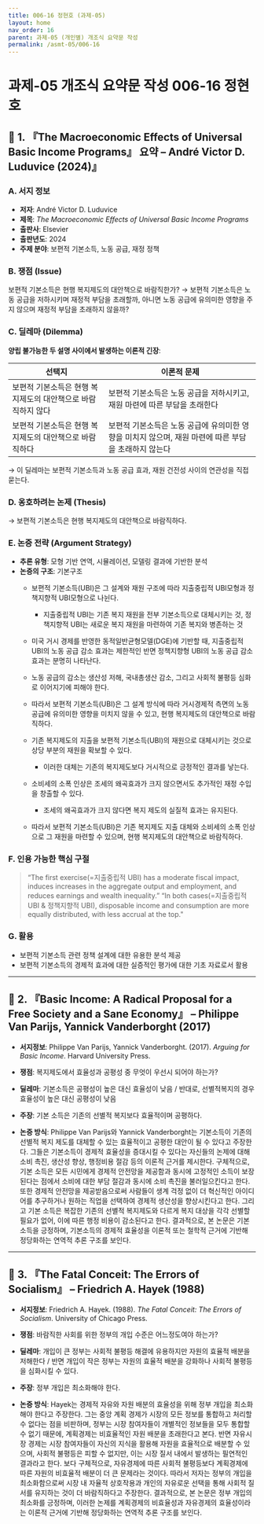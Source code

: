 ```yaml
---
title: 006-16 정현호 (과제-05)
layout: home
nav_order: 16
parent: 과제-05 (개인별) 개조식 요약문 작성
permalink: /asmt-05/006-16
---
```


# 과제-05 개조식 요약문 작성 006-16 정현호 

## 📘 1. 『The Macroeconomic Effects of Universal Basic Income Programs』 요약 – André Victor D. Luduvice (2024)』

### A. 서지 정보  
- **저자**: André Victor D. Luduvice
- **제목**: *The Macroeconomic Effects of Universal Basic Income Programs*  
- **출판사**: Elsevier
- **출판년도**: 2024  
- **주제 분야**: 보편적 기본소득, 노동 공급, 재정 정책


### B. 쟁점 (Issue)  
보편적 기본소득은 현행 복지제도의 대안책으로 바람직한가?
→ 보편적 기본소득은 노동 공급을 저하시키며 재정적 부담을 초래할까, 아니면 노동 공급에 유의미한 영향을 주지 않으며 재정적 부담을 초래하지 않을까?

### C. 딜레마 (Dilemma)  
**양립 불가능한 두 설명 사이에서 발생하는 이론적 긴장**:

| 선택지 | 이론적 문제 |
|--------|-------------|
| 보편적 기본소득은 현행 복지제도의 대안책으로 바람직하지 않다 | 보편적 기본소득은 노동 공급을 저하시키고, 재원 마련에 따른 부담을 초래한다 |
| 보편적 기본소득은 현행 복지제도의 대안책으로 바람직하다 | 보편적 기본소득은 노동 공급에 유의미한 영향을 미치지 않으며, 재원 마련에 따른 부담을 초래하지 않는다 |


→ 이 딜레마는 보편적 기본소득과 노동 공급 효과, 재원 건전성 사이의 연관성을 직접 묻는다.

### D. 옹호하려는 논제 (Thesis)  
→ 보편적 기본소득은 현행 복지제도의 대안책으로 바람직하다.

### E. 논증 전략 (Argument Strategy)  
- **추론 유형**: 모형 기반 연역, 시뮬레이션, 모델링 결과에 기반한 분석  
- **논증의 구조**:
  기본구조
  - 보편적 기본소득(UBI)은 그 설계와 재원 구조에 따라 지출중립적 UBI모형과 정책지향적 UBI모형으로 나뉜다.
    -  지출중립적 UBI는 기존 복지 재원을 전부 기본소득으로 대체시키는 것, 정책지향적 UBI는 새로운 복지 재원을 마련하여 기존 복지와 병존하는 것
  - 미국 거시 경제를 반영한 동적일반균형모델(DGE)에 기반할 때, 지출중립적 UBI의 노동 공급 감소 효과는 제한적인 반면 정책지향형 UBI의 노동 공급 감소 효과는 분명히 나타난다.
  - 노동 공급의 감소는 생산성 저해, 국내총생산 감소, 그리고 사회적 불평등 심화로 이어지기에 피해야 한다.
  - 따라서 보편적 기본소득(UBI)은 그 설계 방식에 따라 거시경제적 측면의 노동 공급에 유의미한 영향을 미치지 않을 수 있고, 현행 복지제도의 대안책으로 바람직하다.

  - 기존 복지제도의 지출을 보편적 기본소득(UBI)의 재원으로 대체시키는 것으로 상당 부분의 재원을 확보할 수 있다.
    - 이러한 대체는 기존의 복지제도보다 거시적으로 긍정적인 결과를 낳는다.
  - 소비세의 소폭 인상은 조세의 왜곡효과가 크지 않으면서도 추가적인 재정 수입을 창출할 수 있다.
    - 조세의 왜곡효과가 크지 않다면 복지 제도의 실질적 효과는 유지된다.
  - 따라서 보편적 기본소득(UBI)은 기존 복지제도 지출 대체와 소비세의 소폭 인상으로 그 재원을 마련할 수 있으며, 현행 복지제도의 대안책으로 바람직하다.

### F. 인용 가능한 핵심 구절
> “The first exercise(=지출중립적 UBI) has a moderate fiscal impact, induces increases in the aggregate output and employment, and reduces earnings and wealth inequality.”
> “In both cases(=지출중립적 UBI & 정책지향적 UBI), disposable income and consumption are more equally distributed, with less accrual at the top."

### G. 활용
- 보편적 기본소득 관련 정책 설계에 대한 유용한 분석 제공
- 보편적 기본소득의 경제적 효과에 대한 실증적인 평가에 대한 기초 자료로서 활용

---

## 📘 2. 『Basic Income: A Radical Proposal for a Free Society and a Sane Economy』 – Philippe Van Parijs, Yannick Vanderborght (2017)

- **서지정보**: Philippe Van Parijs, Yannick Vanderborght. (2017). *Arguing for Basic Income*. Harvard University Press.

- **쟁점**: 복지제도에서 효율성과 공평성 중 무엇이 우선시 되어야 하는가?
- **딜레마**: 기본소득은 공평성이 높은 대신 효율성이 낮음 / 반대로, 선별적복지의 경우 효율성이 높은 대신 공평성이 낮음
- **주장**: 기본 소득은 기존의 선별적 복지보다 효율적이며 공평하다.
- **논증 방식**: Philippe Van Parijs와 Yannick Vanderborght는 기본소득이 기존의 선별적 복지 제도를 대체할 수 있는 효율적이고 공평한 대안이 될 수 있다고 주장한다. 그들은 기본소득이 경제적 효율성을 증대시킬 수 있다는 자신들의 논제에 대해 소비 촉진, 생산성 향상, 행정비용 절감 등의 이론적 근거를 제시한다. 구체적으로, 기본 소득은 모든 시민에게 경제적 안전망을 제공함과 동시에 고정적인 소득이 보장된다는 점에서 소비에 대한 부담 절감과 동시에 소비 촉진을 불러일으킨다고 한다. 또한 경제적 안전망을 제공받음으로써 사람들이 생계 걱정 없이 더 혁신적인 아이디어를 추구하거나 원하는 직업을 선택하여 경제적 생산성을 향상시킨다고 한다. 그리고 기본 소득은 복잡한 기존의 선별적 복지제도와 다르게 복지 대상을 각각 선별할 필요가 없어, 이에 따른 행정 비용이 감소된다고 한다. 결과적으로, 본 논문은 기본소득을 긍정하며, 기본소득의 경제적 효율성을 이론적 또는 철학적 근거에 기반해 정당화하는 연역적 추론 구조를 보인다. 
 
---

## 📘 3. 『The Fatal Conceit: The Errors of Socialism』 – Friedrich A. Hayek (1988)

- **서지정보**: Friedrich A. Hayek. (1988). *The Fatal Conceit: The Errors of Socialism*. University of Chicago Press.

- **쟁점**: 바람직한 사회를 위한 정부의 개입 수준은 어느정도여야 하는가?
- **딜레마**: 개입이 큰 정부는 사회적 불평등 해결에 유용하지만 자원의 효율적 배분을 저해한다 / 반면 개입이 작은 정부는 자원의 효율적 배분을 강화하나 사회적 불평등을 심화시킬 수 있다.
- **주장**: 정부 개입은 최소화해야 한다.
- **논증 방식**: Hayek는 경제적 자유와 자원 배분의 효율성을 위해 정부 개입을 최소화해야 한다고 주장한다. 그는 중앙 계획 경제가 시장의 모든 정보를 통합하고 처리할 수 없다는 점을 비판하며, 정부는 시장 참여자들이 개별적인 정보들을 모두 통합할 수 없기 때문에, 계획경제는 비효율적인 자원 배분을 초래한다고 본다. 반면 자유시장 경제는 시장 참여자들이 자신의 지식을 활용해 자원을 효율적으로 배분할 수 있으며, 사회적 불평등은 피할 수 없지만, 이는 시장 질서 내에서 발생하는 필연적인 결과라고 한다. 보다 구체적으로, 자유경제에 따른 사회적 불평등보다 계획경제에 따른 자원의 비효율적 배분이 더 큰 문제라는 것이다. 따라서 저자는 정부의 개입을 최소화함으로써 시장 내 자율적 상호작용과 개인의 자유로운 선택을 통해 사회적 질서를 유지하는 것이 더 바람직하다고 주장한다. 결과적으로, 본 논문은 정부 개입의 최소화를 긍정하며, 이러한 논제를 계획경제의 비효율성과 자유경제의 효율성이라는 이론적 근거에 기반해 정당화하는 연역적 추론 구조를 보인다.